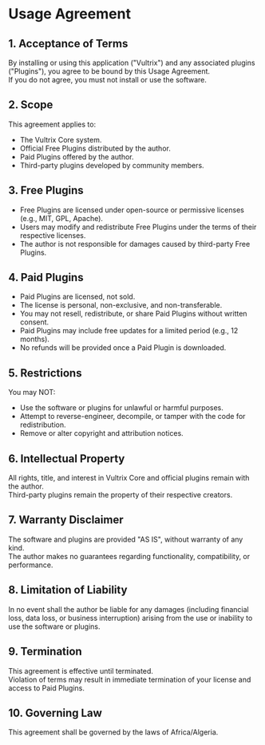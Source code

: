 # Usage Agreement

## 1. Acceptance of Terms
By installing or using this application ("Vultrix") and any associated plugins ("Plugins"), you agree to be bound by this Usage Agreement.  
If you do not agree, you must not install or use the software.

## 2. Scope
This agreement applies to:
- The Vultrix Core system.
- Official Free Plugins distributed by the author.
- Paid Plugins offered by the author.
- Third-party plugins developed by community members.

## 3. Free Plugins
- Free Plugins are licensed under open-source or permissive licenses (e.g., MIT, GPL, Apache).  
- Users may modify and redistribute Free Plugins under the terms of their respective licenses.  
- The author is not responsible for damages caused by third-party Free Plugins.

## 4. Paid Plugins
- Paid Plugins are licensed, not sold.  
- The license is personal, non-exclusive, and non-transferable.  
- You may not resell, redistribute, or share Paid Plugins without written consent.  
- Paid Plugins may include free updates for a limited period (e.g., 12 months).  
- No refunds will be provided once a Paid Plugin is downloaded.  

## 5. Restrictions
You may NOT:
- Use the software or plugins for unlawful or harmful purposes.  
- Attempt to reverse-engineer, decompile, or tamper with the code for redistribution.  
- Remove or alter copyright and attribution notices.  

## 6. Intellectual Property
All rights, title, and interest in Vultrix Core and official plugins remain with the author.  
Third-party plugins remain the property of their respective creators.  

## 7. Warranty Disclaimer
The software and plugins are provided "AS IS", without warranty of any kind.  
The author makes no guarantees regarding functionality, compatibility, or performance.  

## 8. Limitation of Liability
In no event shall the author be liable for any damages (including financial loss, data loss, or business interruption) arising from the use or inability to use the software or plugins.  

## 9. Termination
This agreement is effective until terminated.  
Violation of terms may result in immediate termination of your license and access to Paid Plugins.  

## 10. Governing Law
This agreement shall be governed by the laws of Africa/Algeria.  
